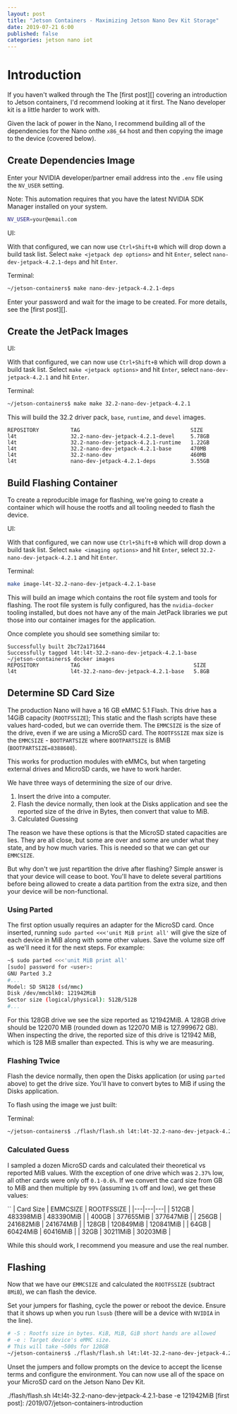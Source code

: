 ```yaml
---
layout: post
title: "Jetson Containers - Maximizing Jetson Nano Dev Kit Storage"
date: 2019-07-21 6:00
published: false
categories: jetson nano iot
---
```

# Introduction

If you haven't walked through the The [first post][] covering an introduction to Jetson containers, I'd recommend looking at it first. The Nano developer kit is a little harder to work with.

Given the lack of power in the Nano, I recommend building all of the dependencies for the Nano onthe `x86_64` host and then copying the image to the device (covered below).

## Create Dependencies Image

 Enter your NVIDIA developer/partner email address into the `.env` file using the `NV_USER` setting.

 Note: This automation requires that you have the latest NVIDIA SDK Manager installed on your system.

```bash
NV_USER=your@email.com
```

UI:

With that configured, we can now use `Ctrl+Shift+B` which will drop down a build task list. Select `make <jetpack dep options>` and hit `Enter`, select `nano-dev-jetpack-4.2.1-deps` and hit `Enter`.

Terminal:

```bash
~/jetson-containers$ make nano-dev-jetpack-4.2.1-deps
```

Enter your password and wait for the image to be created. For more details, see the [first post][].

## Create the JetPack Images

UI:

With that configured, we can now use `Ctrl+Shift+B` which will drop down a build task list. Select `make <jetpack options>` and hit `Enter`, select `nano-dev-jetpack-4.2.1` and hit `Enter`.

Terminal:

```bash
~/jetson-containers$ make make 32.2-nano-dev-jetpack-4.2.1
```

This will build the 32.2 driver pack, `base`, `runtime`, and `devel` images.

```
REPOSITORY          TAG                                   SIZE
l4t                 32.2-nano-dev-jetpack-4.2.1-devel     5.78GB
l4t                 32.2-nano-dev-jetpack-4.2.1-runtime   1.22GB
l4t                 32.2-nano-dev-jetpack-4.2.1-base      470MB
l4t                 32.2-nano-dev                         460MB
l4t                 nano-dev-jetpack-4.2.1-deps           3.55GB
```

## Build Flashing Container

To create a reproducible image for flashing, we're going to create a container which will house the rootfs and all tooling needed to flash the device.

UI:

With that configured, we can now use `Ctrl+Shift+B` which will drop down a build task list. Select `make <imaging options>` and hit `Enter`, select `32.2-nano-dev-jetpack-4.2.1` and hit `Enter`.

Terminal:

``` bash
make image-l4t-32.2-nano-dev-jetpack-4.2.1-base 
```

This will build an image which contains the root file system and tools for flashing. The root file system is fully configured, has the `nvidia-docker` tooling installed, but does not have any of the main JetPack libraries we put those into our container images for the application.

Once complete you should see something similar to:

```
Successfully built 2bc72a171644
Successfully tagged l4t:l4t-32.2-nano-dev-jetpack-4.2.1-base
~/jetson-containers$ docker images
REPOSITORY          TAG                                    SIZE
l4t                 l4t-32.2-nano-dev-jetpack-4.2.1-base   5.8GB
```

## Determine SD Card Size

The production Nano will have a 16 GB eMMC 5.1 Flash. This drive has a 14GiB capacity (`ROOTFSSIZE`); This static and the flash scripts have these values hard-coded, but we can override them. The `EMMCSIZE` is the size of the drive, even if we are using a MicroSD card. The `ROOTFSSIZE` max size is the `EMMCSIZE` - `BOOTPARTSIZE` where `BOOTPARTSIZE` is 8MiB (`BOOTPARTSIZE=8388608`).

This works for production modules with eMMCs, but when targeting external drives and MicroSD cards, we have to work harder.

We have three ways of determining the size of our drive.
 1. Insert the drive into a computer.
 2. Flash the device normally, then look at the Disks application and see the reported size of the drive in Bytes, then convert that value to MiB.
 3. Calculated Guessing

The reason we have these options is that the MicroSD stated capacities are lies. They are all close, but some are over and some are under what they state, and by how much varies. This is needed so that we can get our `EMMCSIZE`.

But why don't we just repartition the drive after flashing? Simple answer is that your device will cease to boot. You'll have to delete several partitions before being allowed to create a data partition from the extra size, and then your device will be non-functional.

### Using Parted

The first option usually requires an adapter for the MicroSD card. Once inserted, running `sudo parted <<<'unit MiB print all'` will give the size of each device in MiB along with some other values. Save the volume size off as we'll need it for the next steps. For example:

```bash
~$ sudo parted <<<'unit MiB print all'
[sudo] password for <user>: 
GNU Parted 3.2
#...
Model: SD SN128 (sd/mmc)                                                  
Disk /dev/mmcblk0: 121942MiB
Sector size (logical/physical): 512B/512B
#...
```

For this 128GB drive we see the size reported as 121942MiB. A 128GB drive should be 122070 MiB (rounded down as 122070 MiB is 127.999672 GB). When inspecting the drive, the reported size of this drive is 121942 MiB, which is 128 MiB smaller than expected. This is why we are measuring.

### Flashing Twice

Flash the device normally, then open the Disks application (or using `parted` above) to get the drive size. You'll have to convert bytes to MiB if using the Disks application.

To flash using the image we just built:

Terminal:

```bash
~/jetson-containers$ ./flash/flash.sh l4t:l4t-32.2-nano-dev-jetpack-4.2.1-base
```

### Calculated Guess

I sampled a dozen MicroSD cards and calculated their theoretical vs reported MiB values. With the exception of one drive which was `2.37%` low, all other cards were only off `0.1-0.6%`. If we convert the card size from GB to MiB and then multiple by `99%` (assuming `1%` off and low), we get these values:

`` 
| Card Size | EMMCSIZE | ROOTFSSIZE |
|---|---|---|
| 512GB | 483398MiB | 483390MiB |
| 400GB | 377655MiB | 377647MiB |
| 256GB |  241682MiB | 241674MiB |
| 128GB | 120849MiB | 120841MiB |
| 64GB | 60424MiB | 60416MiB |
| 32GB | 30211MiB | 30203MiB |

While this should work, I recommend you measure and use the real number.

## Flashing

Now that we have our `EMMCSIZE` and calculated the `ROOTFSSIZE` (subtract `8MiB`), we can flash the device.

Set your jumpers for flashing, cycle the power or reboot the device. Ensure that it shows up when you run `lsusb` (there will be a device with `NVIDIA` in the line).

```bash
# -S : Rootfs size in bytes. KiB, MiB, GiB short hands are allowed
# -e : Target device's eMMC size.
# This will take ~500s for 128GB
~/jetson-containers$ ./flash/flash.sh l4t:l4t-32.2-nano-dev-jetpack-4.2.1-base -S 121934MiB -e 121942MiB
```

Unset the jumpers and follow prompts on the device to accept the license terms and configure the environment. You can now use all of the space on your MicroSD card on the Jetson Nano Dev Kit.


./flash/flash.sh l4t:l4t-32.2-nano-dev-jetpack-4.2.1-base -e 121942MiB
[first post]: /2019/07/jetson-containers-introduction